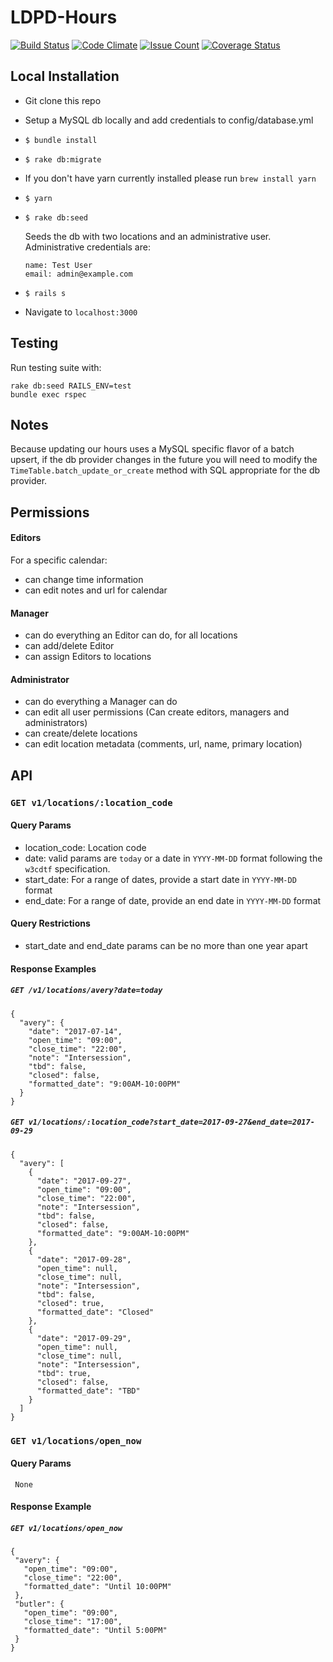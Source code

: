 # LDPD-Hours

[![Build Status](https://travis-ci.org/cul/ldpd-hours.svg?branch=master)](https://travis-ci.org/cul/ldpd-hours)
[![Code Climate](https://codeclimate.com/github/cul/ldpd-hours/badges/gpa.svg)](https://codeclimate.com/github/cul/ldpd-hours)
[![Issue Count](https://codeclimate.com/github/cul/ldpd-hours/badges/issue_count.svg)](https://codeclimate.com/github/cul/ldpd-hours)
[![Coverage Status](https://coveralls.io/repos/github/cul/ldpd-hours/badge.svg?branch=display_hours)](https://coveralls.io/github/cul/ldpd-hours?branch=display_hours)

## Local Installation

- Git clone this repo
- Setup a MySQL db locally and add credentials to config/database.yml
- `$ bundle install`
- `$ rake db:migrate`
- If you don't have yarn currently installed please run `brew install yarn`
- `$ yarn`
- `$ rake db:seed`

   Seeds the db with two locations and an administrative user. Administrative credentials are:
   ```
   name: Test User
   email: admin@example.com
   ```
- `$ rails s`
- Navigate to `localhost:3000`


## Testing

Run testing suite with:

```
rake db:seed RAILS_ENV=test
bundle exec rspec
```

## Notes

Because updating our hours uses a MySQL specific flavor of a batch upsert, if the db provider changes in the future you will need to modify the `TimeTable.batch_update_or_create` method with SQL appropriate for the db provider.

## Permissions
#### Editors
  For a specific calendar:
  - can change time information
  - can edit notes and url for calendar

#### Manager
- can do everything an Editor can do, for all locations
- can add/delete Editor
- can assign Editors to locations

#### Administrator
- can do everything a Manager can do
- can edit all user permissions (Can create editors, managers and administrators)
- can create/delete locations
- can edit location metadata (comments, url, name, primary location)

## API
### `GET v1/locations/:location_code`
#### Query Params
 - location_code: Location code
 - date: valid params are `today` or a date in `YYYY-MM-DD` format following the `w3cdtf` specification.
 - start_date: For a range of dates, provide a start date in `YYYY-MM-DD` format
 - end_date: For a range of date, provide an end date in `YYYY-MM-DD` format
#### Query Restrictions
 - start_date and end_date params can be no more than one year apart

#### Response Examples
##### `GET /v1/locations/avery?date=today`
```
{
  "avery": {
    "date": "2017-07-14",
    "open_time": "09:00",
    "close_time": "22:00",
    "note": "Intersession",
    "tbd": false,
    "closed": false,
    "formatted_date": "9:00AM-10:00PM"
  }
}
```

##### `GET v1/locations/:location_code?start_date=2017-09-27&end_date=2017-09-29`

```
{
  "avery": [
    {
      "date": "2017-09-27",
      "open_time": "09:00",
      "close_time": "22:00",
      "note": "Intersession",
      "tbd": false,
      "closed": false,
      "formatted_date": "9:00AM-10:00PM"
    },
    {
      "date": "2017-09-28",
      "open_time": null,
      "close_time": null,
      "note": "Intersession",
      "tbd": false,
      "closed": true,
      "formatted_date": "Closed"
    },
    {
      "date": "2017-09-29",
      "open_time": null,
      "close_time": null,
      "note": "Intersession",
      "tbd": true,
      "closed": false,
      "formatted_date": "TBD"
    }
  ]
}
```

### `GET v1/locations/open_now`
#### Query Params
     None
#### Response Example
##### `GET v1/locations/open_now`
```
{
 "avery": {
   "open_time": "09:00",
   "close_time": "22:00",
   "formatted_date": "Until 10:00PM"
 },
 "butler": {
   "open_time": "09:00",
   "close_time": "17:00",
   "formatted_date": "Until 5:00PM"
 }     
}
```
